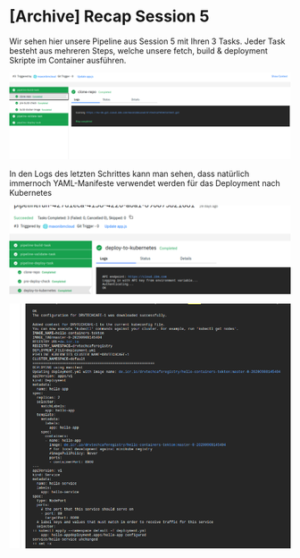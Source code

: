 # \[Archive\] Recap Session 5

Wir sehen hier unsere Pipeline aus Session 5 mit Ihren 3 Tasks. Jeder Task besteht aus mehreren Steps, welche unsere fetch, build & deployment Skripte im Container ausführen.

![](../../.gitbook/assets/image%20%28148%29.png)

In den Logs des letzten Schrittes kann man sehen, dass natürlich immernoch YAML-Manifeste verwendet werden für das Deployment nach Kubernetes

![](../../.gitbook/assets/image%20%28154%29.png)

![](../../.gitbook/assets/image%20%28146%29.png)

